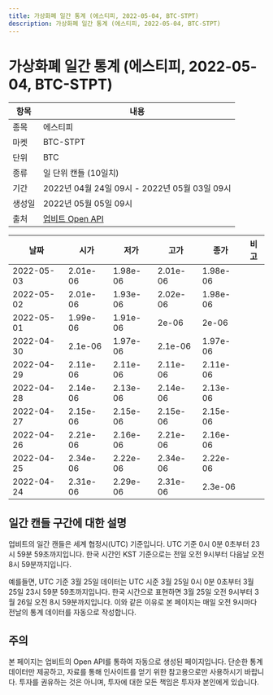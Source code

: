 ```yaml
---
title: 가상화폐 일간 통계 (에스티피, 2022-05-04, BTC-STPT)
description: 가상화폐 일간 통계 (에스티피, 2022-05-04, BTC-STPT)
---
```



가상화폐 일간 통계 (에스티피, 2022-05-04, BTC-STPT)
===

|항목|내용|
|--|--|
|종목|에스티피|
|마켓|BTC-STPT|
|단위|BTC|
|종류|일 단위 캔들 (10일치)|
|기간|2022년 04월 24일 09시 - 2022년 05월 03일 09시|
|생성일|2022년 05월 05일 09시|
|출처|[업비트 Open API](https://docs.upbit.com)|


|날짜|시가|저가|고가|종가|비고|
|--|--|--|--|--|--|
|2022-05-03|2.01e-06|1.98e-06|2.01e-06|1.98e-06|    |
|2022-05-02|2.01e-06|1.93e-06|2.02e-06|1.98e-06|    |
|2022-05-01|1.99e-06|1.91e-06|2e-06|2e-06|    |
|2022-04-30|2.1e-06|1.97e-06|2.1e-06|1.97e-06|    |
|2022-04-29|2.11e-06|2.11e-06|2.11e-06|2.11e-06|    |
|2022-04-28|2.14e-06|2.13e-06|2.14e-06|2.13e-06|    |
|2022-04-27|2.15e-06|2.15e-06|2.15e-06|2.15e-06|    |
|2022-04-26|2.21e-06|2.16e-06|2.21e-06|2.16e-06|    |
|2022-04-25|2.34e-06|2.22e-06|2.34e-06|2.22e-06|    |
|2022-04-24|2.31e-06|2.29e-06|2.31e-06|2.3e-06|    |


일간 캔들 구간에 대한 설명
---


업비트의 일간 캔들은 세계 협정시(UTC) 기준입니다. 
UTC 기준 0시 0분 0초부터 23시 59분 59초까지입니다. 
한국 시간인 KST 기준으로는 전일 오전 9시부터 다음날 오전 8시 59분까지입니다. 


예를들면, UTC 기준 3월 25일 데이터는 UTC 시준 3월 25일 0시 0분 0초부터 3월 25일 23시 59분 59초까지입니다. 
한국 시간으로 표현하면 3월 25일 오전 9시부터 3월 26일 오전 8시 59분까지입니다. 
이와 같은 이유로 본 페이지는 매일 오전 9시마다 전날의 통계 데이터를 자동으로 작성합니다. 


주의
---


본 페이지는 업비트의 Open API를 통하여 자동으로 생성된 페이지입니다. 
단순한 통계 데이터만 제공하고, 자료를 통해 인사이트를 얻기 위한 참고용으로만 사용하시기 바랍니다. 
투자를 권유하는 것은 아니며, 투자에 대한 모든 책임은 투자자 본인에게 있습니다. 
